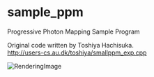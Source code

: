 sample_ppm
==========

Progressive Photon Mapping Sample Program
  
Original code written by Toshiya Hachisuka.  
http://users-cs.au.dk/toshiya/smallppm_exp.cpp  
  
![RenderingImage](./image.png) 

